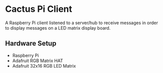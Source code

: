 # Cactus Pi Client #
A Raspberry Pi client listened to a server/hub to receive messages in order to display messages on a LED matrix display board.

## Hardware Setup ##
- Raspberry Pi
- Adafruit RGB Matrix HAT
- Adafruit 32x16 RGB LED Matrix

